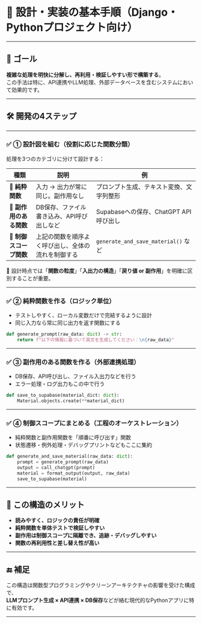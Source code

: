 

# 🧭 設計・実装の基本手順（Django・Pythonプロジェクト向け）

---

## 🎯 ゴール

**複雑な処理を明快に分解し、再利用・検証しやすい形で構築する**。  
この手法は特に、API連携やLLM処理、外部データベースを含むシステムにおいて効果的です。

---

## 🛠 開発の4ステップ

---

### ✅ ① 設計図を組む（役割に応じた関数分類）

処理を3つのカテゴリに分けて設計する：

| 種類 | 説明 | 例 |
|------|------|----|
| 🧪 **純粋関数** | 入力 → 出力が常に同じ。副作用なし | プロンプト生成、テキスト変換、文字列整形 |
| 💾 **副作用のある関数** | DB保存、ファイル書き込み、API呼び出しなど | Supabaseへの保存、ChatGPT API呼び出し |
| 🧭 **制御スコープ関数** | 上記の関数を順序よく呼び出し、全体の流れを制御する | `generate_and_save_material()` など |

🔸 設計時点では「**関数の粒度**」「**入出力の構造**」「**戻り値 or 副作用**」を明確に区別することが重要。

---

### ✅ ② 純粋関数を作る（ロジック単位）

- テストしやすく、ローカル変数だけで完結するように設計
- 同じ入力なら常に同じ出力を返す関数にする

```python
def generate_prompt(raw_data: dict) -> str:
    return f"以下の情報に基づいて英文を生成してください：\n{raw_data}"
```

---

### ✅ ③ 副作用のある関数を作る（外部連携処理）

- DB保存、API呼び出し、ファイル入出力などを行う
- エラー処理・ログ出力もこの中で行う

```python
def save_to_supabase(material_dict: dict):
    Material.objects.create(**material_dict)
```

---

### ✅ ④ 制御スコープにまとめる（工程のオーケストレーション）

- 純粋関数と副作用関数を「順番に呼び出す」関数
- 状態遷移・例外処理・デバッグプリントなどもここに集約

```python
def generate_and_save_material(raw_data: dict):
    prompt = generate_prompt(raw_data)
    output = call_chatgpt(prompt)
    material = format_output(output, raw_data)
    save_to_supabase(material)
```

---

## 🧠 この構造のメリット

- **読みやすく、ロジックの責任が明確**
- **純粋関数を単体テストで検証しやすい**
- **副作用は制御スコープに隔離でき、追跡・デバッグしやすい**
- **関数の再利用性と差し替え性が高い**

---

## 🔚 補足

この構造は関数型プログラミングやクリーンアーキテクチャの影響を受けた構成で、  
**LLMプロンプト生成 × API連携 × DB保存**などが絡む現代的なPythonアプリに特に有効です。

---

